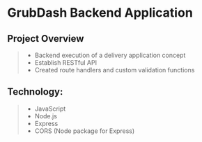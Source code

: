 # GrubDash Backend Application

## Project Overview

> - Backend execution of a delivery application concept
> - Establish RESTful API
> - Created route handlers and custom validation functions

## Technology:

> - JavaScript
> - Node.js
> - Express
> - CORS (Node package for Express)
